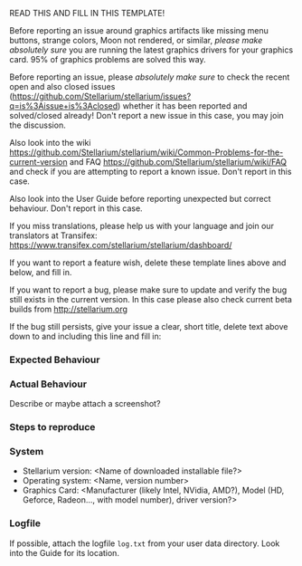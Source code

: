 READ THIS AND FILL IN THIS TEMPLATE!

Before reporting an issue around graphics artifacts like missing menu buttons, strange colors, Moon not rendered, or similar, 
*please make absolutely sure* you are running the latest graphics drivers for your graphics card. 
95% of graphics problems are solved this way.

Before reporting an issue, please *absolutely make sure* to check the recent open and also closed issues 
(https://github.com/Stellarium/stellarium/issues?q=is%3Aissue+is%3Aclosed) 
whether it has been reported and solved/closed already! Don't report a new issue in this case, you may join the discussion.

Also look into the wiki https://github.com/Stellarium/stellarium/wiki/Common-Problems-for-the-current-version 
and FAQ https://github.com/Stellarium/stellarium/wiki/FAQ 
and check if you are attempting to report a known issue. Don't report in this case.

Also look into the User Guide before reporting unexpected but correct behaviour. Don't report in this case.

If you miss translations, please help us with your language and join our translators at Transifex: https://www.transifex.com/stellarium/stellarium/dashboard/

If you want to report a feature wish, delete these template lines above and below, and fill in. 

If you want to report a bug, please make sure to update and verify the bug still exists in the current version. 
In this case please also check current beta builds from http://stellarium.org

If the bug still persists, give your issue a clear, short title, delete text above down to and including this line and fill in:

### Expected Behaviour

### Actual Behaviour
Describe or maybe attach a screenshot?

### Steps to reproduce

### System
* Stellarium version: <Name of downloaded installable file?>
* Operating system: <Name, version number>
* Graphics Card: <Manufacturer (likely Intel, NVidia, AMD?), Model (HD, Geforce, Radeon..., with model number), driver version?>

### Logfile 
If possible, attach the logfile `log.txt` from your user data directory. Look into the Guide for its location.
